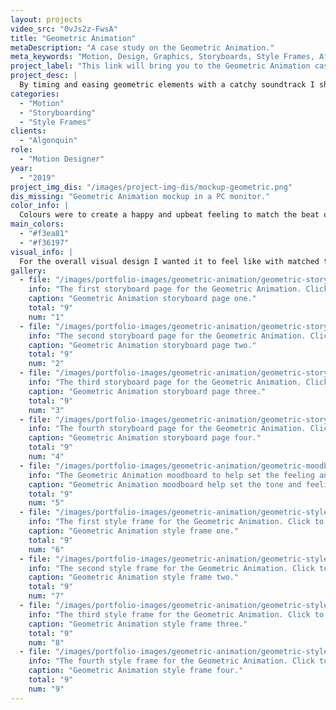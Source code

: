 ```yaml
---
layout: projects
video_src: "0vJs2z-FwsA"
title: "Geometric Animation"
metaDescription: "A case study on the Geometric Animation."
meta_keywords: "Motion, Design, Graphics, Storyboards, Style Frames, After Effects, Animatic"
project_label: "This link will bring you to the Geometric Animation case study page."
project_desc: |
  By timing and easing geometric elements with a catchy soundtrack I showcase my ability to follow animation principles. From storyboard roughs to the final piece, this case study will show you my thought's a processes from start to finish.
categories:
  - "Motion"
  - "Storyboarding"
  - "Style Frames"
clients:
  - "Algonquin"
role:
  - "Motion Designer"
year:
  - "2019"
project_img_dis: "/images/project-img-dis/mockup-geometric.png"
dis_missing: "Geometric Animation mockup in a PC monitor."
color_info: |
  Colours were to create a happy and upbeat feeling to match the beat of the music. When paired with the dark background it created a nice balance between the colours. Yellow and pink are colours that are very much associated with happiness, joy and warmth which suited the music very well.
main_colors:
  - "#f3ea81"
  - "#f36197"
visual_info: |
  For the overall visual design I wanted it to feel like with matched the music. The music used a low bass guitar with a repeated snap of the fingers through out. This made the video feel deep and a little rough. So I felt that a rough, grainy texture would be a perfect fit for the overall visual appearance.
gallery:
  - file: "/images/portfolio-images/geometric-animation/geometric-storyboard01.jpg"
    info: "The first storyboard page for the Geometric Animation. Click to view this image in fullscreen."
    caption: "Geometric Animation storyboard page one."
    total: "9"
    num: "1"
  - file: "/images/portfolio-images/geometric-animation/geometric-storyboard02.jpg"
    info: "The second storyboard page for the Geometric Animation. Click to view this image in fullscreen."
    caption: "Geometric Animation storyboard page two."
    total: "9"
    num: "2"
  - file: "/images/portfolio-images/geometric-animation/geometric-storyboard03.jpg"
    info: "The third storyboard page for the Geometric Animation. Click to view this image in fullscreen."
    caption: "Geometric Animation storyboard page three."
    total: "9"
    num: "3"
  - file: "/images/portfolio-images/geometric-animation/geometric-storyboard04.jpg"
    info: "The fourth storyboard page for the Geometric Animation. Click to view this image in fullscreen."
    caption: "Geometric Animation storyboard page four."
    total: "9"
    num: "4"
  - file: "/images/portfolio-images/geometric-animation/geometric-moodboard.jpg"
    info: "The Geometric Animation moodboard to help set the feeling and tone of the animation. Click to view this image in fullscreen."
    caption: "Geometric Animation moodboard help set the tone and feeling for the animation process."
    total: "9"
    num: "5"
  - file: "/images/portfolio-images/geometric-animation/geometric-styleframe01.jpg"
    info: "The first style frame for the Geometric Animation. Click to view this image in fullscreen."
    caption: "Geometric Animation style frame one."
    total: "9"
    num: "6"
  - file: "/images/portfolio-images/geometric-animation/geometric-styleframe02.jpg"
    info: "The second style frame for the Geometric Animation. Click to view this image in fullscreen."
    caption: "Geometric Animation style frame two."
    total: "9"
    num: "7"
  - file: "/images/portfolio-images/geometric-animation/geometric-styleframe03.jpg"
    info: "The third style frame for the Geometric Animation. Click to view this image in fullscreen."
    caption: "Geometric Animation style frame three."
    total: "9"
    num: "8"
  - file: "/images/portfolio-images/geometric-animation/geometric-styleframe04.jpg"
    info: "The fourth style frame for the Geometric Animation. Click to view this image in fullscreen."
    caption: "Geometric Animation style frame four."
    total: "9"
    num: "9"
---
```

